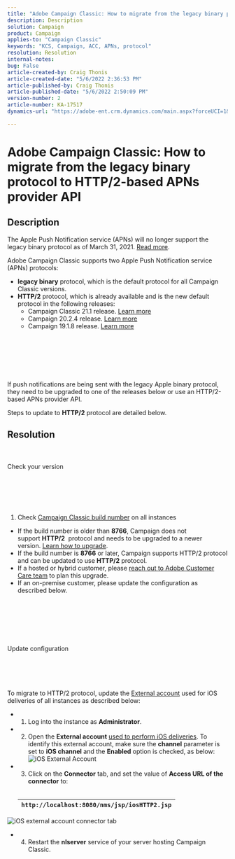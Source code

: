 ```yaml
---
title: "Adobe Campaign Classic: How to migrate from the legacy binary protocol to HTTP/2-based APNs provider API"
description: Description
solution: Campaign
product: Campaign
applies-to: "Campaign Classic"
keywords: "KCS, Campaign, ACC, APNs, protocol"
resolution: Resolution
internal-notes: 
bug: False
article-created-by: Craig Thonis
article-created-date: "5/6/2022 2:36:53 PM"
article-published-by: Craig Thonis
article-published-date: "5/6/2022 2:50:09 PM"
version-number: 2
article-number: KA-17517
dynamics-url: "https://adobe-ent.crm.dynamics.com/main.aspx?forceUCI=1&pagetype=entityrecord&etn=knowledgearticle&id=37355bf2-49cd-ec11-a7b5-6045bd00d4f5"

---
```

# Adobe Campaign Classic: How to migrate from the legacy binary protocol to HTTP/2-based APNs provider API

## Description


The Apple Push Notification service (APNs) will no longer support the legacy binary protocol as of March 31, 2021. [Read more](https://developer.apple.com/news/?id=c88acm2b).

Adobe Campaign Classic supports two Apple Push Notification service (APNs) protocols:

- <b>legacy binary</b> protocol, which is the default protocol for all Campaign Classic versions.
- <b>HTTP/2</b> protocol, which is already available and is the new default protocol in the following releases: 
    - Campaign Classic 21.1 release. [Learn more](https://experienceleague.adobe.com/docs/campaign-classic/using/release-notes/gs-release/gold-standard.html)
    - Campaign 20.2.4 release. [Learn more](https://experienceleague.adobe.com/docs/campaign-classic/using/release-notes/previous-releases/release--20-2.html?lang=en#release-notes)
    - Campaign 19.1.8 release. [Learn more](https://experienceleague.adobe.com/docs/campaign-classic/using/release-notes/previous-releases/release--19-1.html?lang=en#release-19-1-8-build-9039)

<br><br><br><br> <br><br>
If push notifications are being sent with the legacy Apple binary protocol, they need to be upgraded to one of the releases below or use an HTTP/2-based APNs provider API.

Steps to update to <b>HTTP/2</b> protocol are detailed below.


## Resolution

<br><br>Check your version<br><br><br><br> <br><br>
1) Check [Campaign Classic build number](https://docs.adobe.com/content/help/en/campaign-classic/using/getting-started/starting-with-adobe-campaign/launching-adobe-campaign.html#getting-your-campaign-version) on all instances

- If the build number is older than <b>8766</b>, Campaign does not support <b>HTTP/2</b>  protocol and needs to be upgraded to a newer version. [Learn how to upgrade](https://helpx.adobe.com/campaign/kb/acc-build-upgrade.html).
- If the build number is <b>8766</b> or later, Campaign supports HTTP/2 protocol and can be updated to use <b>HTTP/2</b> protocol.
- If a hosted or hybrid customer, please [reach out to Adobe Customer Care team](https://docs.adobe.com/content/help/en/customer-one/using/home.html) to plan this upgrade.
- If an on-premise customer, please update the configuration as described below.

<br><br><br><br> <br><br>Update configuration<br><br><br><br> <br><br>
To migrate to HTTP/2 protocol, update the [External account](https://docs.adobe.com/content/help/en/campaign-classic/using/getting-started/administration-basics/external-accounts.html) used for iOS deliveries of all instances as described below:

- 1) Log into the instance as <b>Administrator</b>.


- 2) Open the <b>External account</b> [used to perform iOS deliveries](https://experienceleague.adobe.com/docs/campaign-classic/using/sending-messages/sending-push-notifications/configure-the-mobile-app/configuring-the-mobile-application.html). To identify this external account, make sure the <b>channel</b> parameter is set to <b>iOS channel</b> and the <b>Enabled</b> option is checked, as below:
![iOS External Account](https://helpx.adobe.com/content/dam/help/en/campaign/kb/migrate-to-http2/jcr_content/main-pars/procedure/proc_par/step_1/step_par/image/iOS-ext-account.png "iOS-ext-account")


- 3) Click on the <b>Connector</b> tab, and set the value of <b>Access URL of the connector</b> to:
<br> <br>

    | `http://localhost:8080/nms/jsp/iosHTTP2.jsp` |
    | --- |

![iOS external account connector tab](https://helpx.adobe.com/content/dam/help/en/campaign/kb/migrate-to-http2/jcr_content/main-pars/procedure/proc_par/step/step_par/image/iOs-ext-account-connector.png "iOs-ext-account-connector")


- 4) Restart the <b>nlserver</b> service of your server hosting Campaign Classic.



